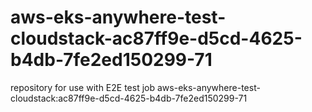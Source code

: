# aws-eks-anywhere-test-cloudstack-ac87ff9e-d5cd-4625-b4db-7fe2ed150299-71
repository for use with E2E test job aws-eks-anywhere-test-cloudstack:ac87ff9e-d5cd-4625-b4db-7fe2ed150299-71
